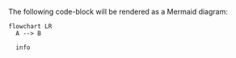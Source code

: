 The following code-block will be rendered as a Mermaid diagram:

```mermaid
flowchart LR
  A --> B
```
```mermaid
  info
```
